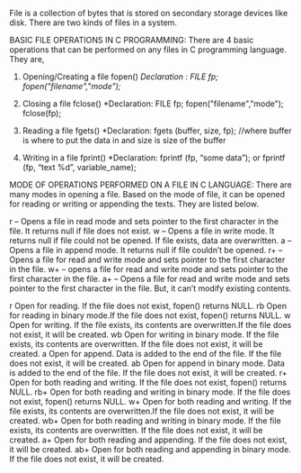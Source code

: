 File is a collection of bytes that is stored on secondary storage devices like disk. There are two kinds of files in a system.

BASIC FILE OPERATIONS IN C PROGRAMMING: There are 4 basic operations that can be performed on any files in C programming language. They are,

1) Opening/Creating a file
        fopen()
        *Declaration : FILE fp;
                       fopen("filename","mode");*

2) Closing a file
        fclose()
        *Declaration:  FILE fp;
                       fopen("filename","mode");
                       fclose(fp);

3) Reading a file
        fgets()
        *Declaration:
        fgets (buffer, size, fp); //where buffer is where to put the data in and size is size of the buffer

4) Writing in a file
        fprint()
        *Declaration:
        fprintf (fp, “some data”); or
        fprintf (fp, “text %d”, variable_name);

MODE OF OPERATIONS PERFORMED ON A FILE IN C LANGUAGE: There are many modes in opening a file. Based on the mode of file, it can be opened for reading or writing or appending the texts. They are listed below.

r – Opens a file in read mode and sets pointer to the first character in the file. It returns null if file does not exist.
w – Opens a file in write mode. It returns null if file could not be opened. If file exists, data are overwritten.
a – Opens a file in append mode.  It returns null if file couldn’t be opened.
r+ – Opens a file for read and write mode and sets pointer to the first character in the file.
w+ – opens a file for read and write mode and sets pointer to the first character in the file.
a+ – Opens a file for read and write mode and sets pointer to the first character in the file. But, it can’t modify existing contents.

r	Open for reading. If the file does not exist, fopen() returns NULL.
rb	Open for reading in binary mode.If the file does not exist, fopen() returns NULL.
w	Open for writing. If the file exists, its contents are overwritten.If the file does not exist, it will be created.
wb	Open for writing in binary mode. If the file exists, its contents are overwritten. If the file does not exist, it will be created.
a	Open for append. Data is added to the end of the file. If the file does not exist, it will be created.
ab	Open for append in binary mode. Data is added to the end of the file. If the file does not exist, it will be created.
r+	Open for both reading and writing. If the file does not exist, fopen() returns NULL.
rb+	Open for both reading and writing in binary mode. If the file does not exist, fopen() returns NULL.
w+	Open for both reading and writing. If the file exists, its contents are overwritten.If the file does not exist, it will be created.
wb+	Open for both reading and writing in binary mode. If the file exists, its contents are overwritten. If the file does not exist, it 
	will be created.
a+	Open for both reading and appending. If the file does not exist, it will be created.
ab+	Open for both reading and appending in binary mode. If the file does not exist, it will be created.

